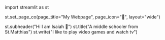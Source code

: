 import streamlit as st


st.set_page_co(page_title="My Webpage", page_icon=":tada:", layout="wide")

st.subheader("Hi I am Isaiah :wave:")
st.title("A middle schooler from St.Matthias")
st.write("I like to play video games and watch tv")

